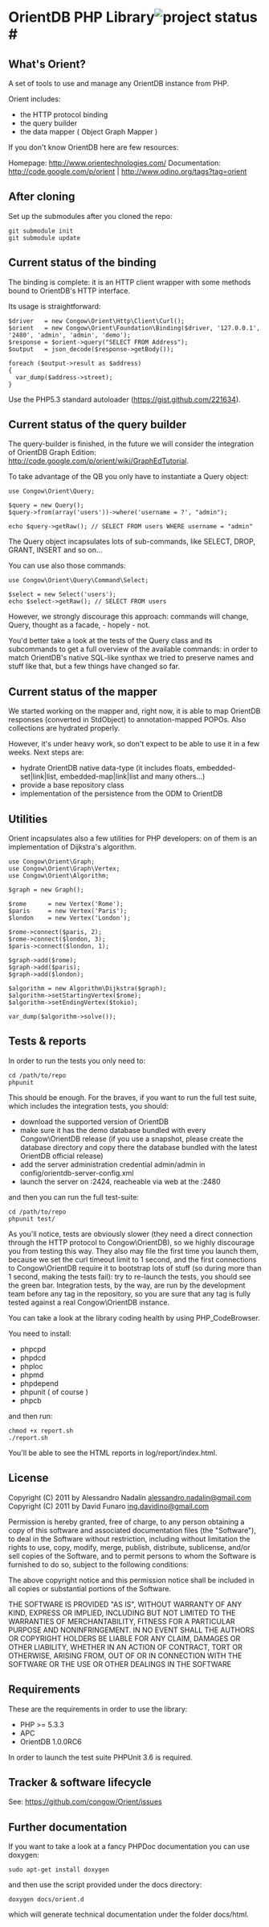 # OrientDB PHP Library![project status](http://stillmaintained.com/odino/Orient.png)#

## What's Orient?

A set of tools to use and manage any OrientDB instance from PHP.

Orient includes:

* the HTTP protocol binding
* the query builder
* the data mapper ( Object Graph Mapper )


If you don't know OrientDB here are few resources:

Homepage: http://www.orientechnologies.com/
Documentation: http://code.google.com/p/orient | http://www.odino.org/tags?tag=orient

## After cloning

Set up the submodules after you cloned the repo:

    git submodule init
    git submodule update

## Current status of the binding

The binding is complete: it is an HTTP client wrapper with some methods bound to OrientDB's HTTP interface.

Its usage is straightforward:

    $driver   = new Congow\Orient\Http\Client\Curl();
    $orient   = new Congow\Orient\Foundation\Binding($driver, '127.0.0.1', '2480', 'admin', 'admin', 'demo');
    $response = $orient->query("SELECT FROM Address");
    $output   = json_decode($response->getBody());

    foreach ($output->result as $address)
    {
      var_dump($address->street);
    }

Use the PHP5.3 standard autoloader (https://gist.github.com/221634).


## Current status of the query builder

The query-builder is finished, in the future we will consider the integration of OrientDB
Graph Edition: http://code.google.com/p/orient/wiki/GraphEdTutorial.

To take advantage of the QB you only have to instantiate a Query object:

    use Congow\Orient\Query;
    
    $query = new Query();
    $query->from(array('users'))->where('username = ?', "admin");
    
    echo $query->getRaw(); // SELECT FROM users WHERE username = "admin"

The Query object incapsulates lots of sub-commands, like SELECT, DROP, GRANT, INSERT
and so on...

You can use also those commands:

    use Congow\Orient\Query\Command\Select;
    
    $select = new Select('users');
    echo $select->getRaw(); // SELECT FROM users


However, we strongly discourage this approach: commands will change, Query, thought as a facade, - hopely - not.

You'd better take a look at the tests of the Query class and its subcommands to get
a full overview of the available commands: in order to match OrientDB's native
SQL-like synthax we tried to preserve names and stuff like that, but a few things
have changed so far.

## Current status of the mapper

We started working on the mapper and, right now, it is able to map OrientDB responses (converted in StdObject) to annotation-mapped POPOs.
Also collections are hydrated properly.

However, it's under heavy work, so don't expect to be able to use it in a few weeks. Next steps are:

* hydrate OrientDB native data-type (it includes floats, embedded-set|link|list, embedded-map|link|list and many others...)
* provide a base repository class 
* implementation of the persistence from the ODM to OrientDB

## Utilities

Orient incapsulates also a few utilities for PHP developers: on of them is an implementation of Dijkstra's algorithm.

    use Congow\Orient\Graph;
    use Congow\Orient\Graph\Vertex;
    use Congow\Orient\Algorithm; 
    
    $graph = new Graph();
    
    $rome      = new Vertex('Rome');
    $paris     = new Vertex('Paris');
    $london    = new Vertex('London');
    
    $rome->connect($paris, 2);
    $rome->connect($london, 3);
    $paris->connect($london, 1);

    $graph->add($rome);
    $graph->add($paris);
    $graph->add($london);
    
    $algorithm = new Algorithm\Dijkstra($graph);
    $algorithm->setStartingVertex($rome);
    $algorithm->setEndingVertex($tokio);
    
    var_dump($algorithm->solve());

## Tests & reports

In order to run the tests you only need to:

    cd /path/to/repo
    phpunit

This should be enough.
For the braves, if you want to run the full test suite, which includes the integration tests, you should:

* download the supported version of OrientDB
* make sure it has the demo database bundled with every Congow\OrientDB release (if you use a snapshot, please create the database directory and copy there the database bundled with the latest OrientDB official release)
* add the server administration credential admin/admin in config/orientdb-server-config.xml
* launch the server on :2424, reacheable via web at the :2480

and then you can run the full test-suite:

    cd /path/to/repo
    phpunit test/

As you'll notice, tests are obviously slower (they need a direct connection through the HTTP protocol to Congow\OrientDB), so we highly discourage you from testing this way.
They also may file the first time you launch them, because we set the curl timeout limit to 1 second, and the first connections to Congow\OrientDB require it to bootstrap lots of stuff (so during more than 1 second, making the tests fail): try to re-launch the tests, you should see the green bar.
Integration tests, by the way, are run by the development team before any tag in the repository, so you are sure that any tag is fully tested against a real Congow\OrientDB instance.

You can take a look at the library coding health by using PHP_CodeBrowser.

You need to install:

* phpcpd
* phpdcd
* phploc
* phpmd
* phpdepend
* phpunit ( of course )
* phpcb

and then run:

    chmod +x report.sh
    ./report.sh

You'll be able to see the HTML reports in log/report/index.html.

## License

Copyright (C) 2011 by Alessandro Nadalin <alessandro.nadalin@gmail.com>
Copyright (C) 2011 by David Funaro <ing.davidino@gmail.com>

Permission is hereby granted, free of charge, to any person obtaining a copy
of this software and associated documentation files (the "Software"), to deal
in the Software without restriction, including without limitation the rights
to use, copy, modify, merge, publish, distribute, sublicense, and/or sell
copies of the Software, and to permit persons to whom the Software is
furnished to do so, subject to the following conditions:

The above copyright notice and this permission notice shall be included in
all copies or substantial portions of the Software.

THE SOFTWARE IS PROVIDED "AS IS", WITHOUT WARRANTY OF ANY KIND, EXPRESS OR
IMPLIED, INCLUDING BUT NOT LIMITED TO THE WARRANTIES OF MERCHANTABILITY,
FITNESS FOR A PARTICULAR PURPOSE AND NONINFRINGEMENT. IN NO EVENT SHALL THE
AUTHORS OR COPYRIGHT HOLDERS BE LIABLE FOR ANY CLAIM, DAMAGES OR OTHER
LIABILITY, WHETHER IN AN ACTION OF CONTRACT, TORT OR OTHERWISE, ARISING FROM,
OUT OF OR IN CONNECTION WITH THE SOFTWARE OR THE USE OR OTHER DEALINGS IN
THE SOFTWARE


## Requirements

These are the requirements in order to use the library:

* PHP >= 5.3.3
* APC
* OrientDB 1.0.0RC6

In order to launch the test suite PHPUnit 3.6 is required.

## Tracker & software lifecycle

See: https://github.com/congow/Orient/issues

## Further documentation

If you want to take a look at a fancy PHPDoc documentation you can use doxygen:

    sudo apt-get install doxygen

and then use the script provided under the docs directory:

    doxygen docs/orient.d

which will generate technical documentation under the folder docs/html.
